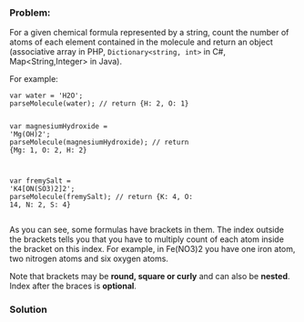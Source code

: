 ### Problem:
<p>For a given chemical formula represented by a string, count the number of atoms of each element contained in the molecule and return an object (associative array in PHP, <code>Dictionary&lt;string, int&gt;</code> in C#, Map&lt;String,Integer&gt; in Java).</p>
<p>For example:</p>
<pre><code class="language-javascript"><span class="hljs-keyword">var</span> water = <span class="hljs-string">&apos;H2O&apos;</span>;
parseMolecule(water); <span class="hljs-comment">// return {H: 2, O: 1}</span>

<span class="hljs-keyword">var</span> magnesiumHydroxide = <span class="hljs-string">&apos;Mg(OH)2&apos;</span>;
parseMolecule(magnesiumHydroxide); <span class="hljs-comment">// return {Mg: 1, O: 2, H: 2}</span>

<span class="hljs-keyword">var</span> fremySalt = <span class="hljs-string">&apos;K4[ON(SO3)2]2&apos;</span>;
parseMolecule(fremySalt); <span class="hljs-comment">// return {K: 4, O: 14, N: 2, S: 4}</span></code></pre>
<pre style="display: none;"><code class="language-php">parse_molecule(<span class="hljs-string">&apos;H2O&apos;</span>); <span class="hljs-comment">// =&gt; [&apos;H&apos; =&gt; 2, &apos;O&apos; =&gt; 1]</span>
parse_molecule(<span class="hljs-string">&apos;Mg(OH)2&apos;</span>); <span class="hljs-comment">// =&gt; [&apos;Mg&apos; =&gt; 1, &apos;O&apos; =&gt; 2, &apos;H&apos; =&gt; 2]</span>
parse_molecule(<span class="hljs-string">&apos;K4[ON(SO3)2]2&apos;</span>); <span class="hljs-comment">// =&gt; [&apos;K&apos; =&gt; 4, &apos;O&apos; =&gt; 14, &apos;N&apos; =&gt; 2, &apos;S&apos; =&gt; 4]</span></code></pre>
<pre style="display: none;"><code class="language-csharp">Kata.ParseMolecule(<span class="hljs-string">&quot;H2O&quot;</span>); <span class="hljs-comment">// =&gt; new Dictionary&lt;string, int&gt; {{&quot;H&quot;, 2}, {&quot;O&quot;, 1}}</span>
Kata.ParseMolecule(<span class="hljs-string">&quot;Mg(OH)2&quot;</span>); <span class="hljs-comment">// =&gt; new Dictionary&lt;string, int&gt; {{&quot;Mg&quot;, 1}, {&quot;O&quot;, 2}, {&quot;H&quot;, 2}}</span>
Kata.ParseMolecule(<span class="hljs-string">&quot;K4[ON(SO3)2]2&quot;</span>); <span class="hljs-comment">// =&gt; new Dictionary&lt;string, int&gt; {{&quot;K&quot;, 4}, {&quot;O&quot;, 14}, {&quot;N&quot;, 2}, {&quot;S&quot;, 4}}</span></code></pre>
<pre style="display: none;"><code class="language-python">water = <span class="hljs-string">&apos;H2O&apos;</span>
parse_molecule(water)                 <span class="hljs-comment"># return {H: 2, O: 1}</span>

magnesium_hydroxide = <span class="hljs-string">&apos;Mg(OH)2&apos;</span>
parse_molecule(magnesium_hydroxide)   <span class="hljs-comment"># return {Mg: 1, O: 2, H: 2}</span>

var fremy_salt = <span class="hljs-string">&apos;K4[ON(SO3)2]2&apos;</span>
parse_molecule(fremySalt)             <span class="hljs-comment"># return {K: 4, O: 14, N: 2, S: 4}</span></code></pre>
<pre style="display: none;"><code class="language-haskell">&gt;&gt;&gt; parseMolecule <span class="hljs-string">&quot;H2O&quot;</span> <span class="hljs-comment">-- water</span>
<span class="hljs-type">Right</span> [(<span class="hljs-string">&quot;H&quot;</span>,<span class="hljs-number">2</span>),(<span class="hljs-string">&quot;O&quot;</span>,<span class="hljs-number">1</span>)]

&gt;&gt;&gt; parseMolecule <span class="hljs-string">&quot;Mg(OH)2&quot;</span> <span class="hljs-comment">-- magnesium hydroxide</span>
<span class="hljs-type">Right</span> [(<span class="hljs-string">&quot;Mg&quot;</span>,<span class="hljs-number">1</span>),(<span class="hljs-string">&quot;O&quot;</span>,<span class="hljs-number">2</span>),(<span class="hljs-string">&quot;H&quot;</span>,<span class="hljs-number">2</span>)]

&gt;&gt;&gt; parseMolecule <span class="hljs-string">&quot;K4[ON(SO3)2]2&quot;</span> <span class="hljs-comment">-- Fremy&apos;s salt</span>
<span class="hljs-type">Right</span> [(<span class="hljs-string">&quot;K&quot;</span>,<span class="hljs-number">4</span>),(<span class="hljs-string">&quot;O&quot;</span>,<span class="hljs-number">14</span>),(<span class="hljs-string">&quot;N&quot;</span>,<span class="hljs-number">2</span>),(<span class="hljs-string">&quot;S&quot;</span>,<span class="hljs-number">4</span>)]

&gt;&gt;&gt; parseMolecule <span class="hljs-string">&quot;pie&quot;</span>
<span class="hljs-type">Left</span> <span class="hljs-string">&quot;Not a valid molecule&quot;</span></code></pre>
<pre style="display: none;"><code class="language-rust">parse_molecule(<span class="hljs-string">&quot;H2O&quot;</span>);           <span class="hljs-comment">// water</span>
<span class="hljs-comment">// Ok([(&quot;H&quot;, 2), (&quot;O&quot;, 1)])</span>

parse_molecule(<span class="hljs-string">&quot;Mg(OH)2&quot;</span>);       <span class="hljs-comment">// magnesium hydroxide</span>
<span class="hljs-comment">// Ok([(&quot;Mg&quot;, 1), (&quot;O&quot;, 2), (&quot;H&quot;, 2)]</span>

parse_molecule(<span class="hljs-string">&quot;K4[ON(SO3)2]2&quot;</span>); <span class="hljs-comment">// Fremy&apos;s salt</span>
<span class="hljs-comment">// Ok([(&quot;K&quot;, 4), (&quot;O&quot;, 14),(&quot;N&quot;, 2),(&quot;S&quot;, 4)])</span>

parse_molecule(<span class="hljs-string">&quot;pie&quot;</span>)
<span class="hljs-comment">// Err(ParseError)</span></code></pre>
<pre style="display: none;"><code class="language-java">String water = <span class="hljs-string">&quot;H2O&quot;</span>;
parseMolecule.getAtoms(water); <span class="hljs-comment">// return [H: 2, O: 1]</span>

String magnesiumHydroxide = <span class="hljs-string">&quot;Mg(OH)2&quot;</span>;
parseMolecule.getAtoms(magnesiumHydroxide); <span class="hljs-comment">// return [&quot;Mg&quot;: 1, &quot;O&quot;: 2, &quot;H&quot;: 2]</span>

String fremySalt = <span class="hljs-string">&quot;K4[ON(SO3)2]2&quot;</span>;
parseMolecule.getAtoms(fremySalt); <span class="hljs-comment">// return [&quot;K&quot;: 4, &quot;O&quot;: 14, &quot;N&quot;: 2, &quot;S&quot;: 4]</span>

parseMolecule.getAtoms(<span class="hljs-string">&quot;pie&quot;</span>); <span class="hljs-comment">// throw an IllegalArgumentException</span></code></pre>
<p>As you can see, some formulas have brackets in them. The index outside the brackets tells you that you have to multiply count of each atom inside the bracket on this index. For example, in Fe(NO3)2 you have one iron atom, two nitrogen atoms and six oxygen atoms.</p>
<p>Note that brackets may be <strong>round, square or curly</strong> and can also be <strong>nested</strong>. Index after the braces is <strong>optional</strong>.</p>

### Solution